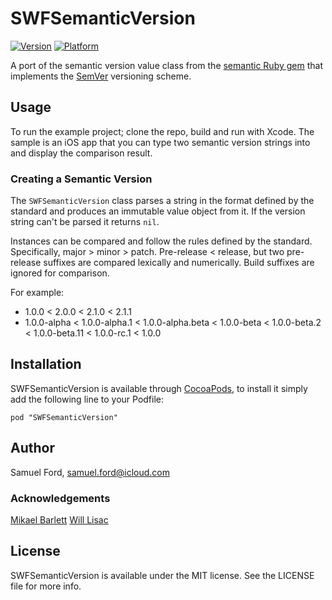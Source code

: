 # SWFSemanticVersion

[![Version](http://cocoapod-badges.herokuapp.com/v/SWFSemanticVersion/badge.png)](http://cocoadocs.org/docsets/SWFSemanticVersion)
[![Platform](http://cocoapod-badges.herokuapp.com/p/SWFSemanticVersion/badge.png)](http://cocoadocs.org/docsets/SWFSemanticVersion)

A port of the semantic version value class from the [semantic Ruby gem](https://github.com/jlindsey/semantic) that implements the [SemVer](http://semver.org) versioning scheme.

## Usage

To run the example project; clone the repo, build and run with Xcode. The sample is an iOS app that you can type two semantic version strings into and display the comparison result.

### Creating a Semantic Version

The `SWFSemanticVersion` class parses a string in the format defined by the standard and produces an immutable value object from it. If the version string can't be parsed it returns `nil`.

Instances can be compared and follow the rules defined by the standard. Specifically, major > minor > patch. Pre-release < release, but two pre-release suffixes are compared lexically and numerically. Build suffixes are ignored for comparison.

For example:

* 1.0.0 < 2.0.0 < 2.1.0 < 2.1.1
* 1.0.0-alpha < 1.0.0-alpha.1 < 1.0.0-alpha.beta < 1.0.0-beta < 1.0.0-beta.2 < 1.0.0-beta.11 < 1.0.0-rc.1 < 1.0.0

## Installation

SWFSemanticVersion is available through [CocoaPods](http://cocoapods.org), to install
it simply add the following line to your Podfile:

    pod "SWFSemanticVersion"

## Author

Samuel Ford, samuel.ford@icloud.com

### Acknowledgements

[Mikael Barlett](https://github.com/samuelwford/SWFSemanticVersion/pull/1)
[Will Lisac](https://github.com/samuelwford/SWFSemanticVersion/pull/2)

## License

SWFSemanticVersion is available under the MIT license. See the LICENSE file for more info.

